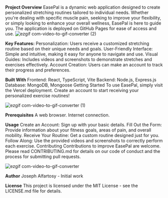 **Project Overview**
EasePal is a dynamic web application designed to create personalized stretching routines tailored to individual needs. Whether you're dealing with specific muscle pain, seeking to improve your flexibility, or simply looking to enhance your overall wellness, EasePal is here to guide you. The application is deployed on GitHub Pages for ease of access and use.
![ezgif com-video-to-gif-converter (2)](https://github.com/joseph8071/EasePal/assets/93278644/9b8a53d5-68c1-47dc-90b2-4029dba16179)


**Key Features:**
Personalization: Users receive a customized stretching routine based on their unique needs and goals.
User-Friendly Interface: Simple and intuitive, making it easy for anyone to navigate and use.
Visual Guides: Includes videos and screenshots to demonstrate stretches and exercises effectively.
Account Creation: Users can make an account to track their progress and preferences.

**Built With**
Frontend: React, TypeScript, Vite
Backend: Node.js, Express.js
Database: MongoDB, Mongoose
Getting Started
To use EasePal, simply visit the Vercel deployment. Create an account to start receiving your personalized exercise routines!

![ezgif com-video-to-gif-converter (1)](https://github.com/joseph8071/EasePal/assets/93278644/6b4ccd2a-5ecf-4c7f-8935-b1869635cded)


**Prerequisites**
A web browser.
Internet connection.

**Usage**
Create an Account: Sign up with your basic details.
Fill Out the Form: Provide information about your fitness goals, areas of pain, and overall mobility.
Receive Your Routine: Get a custom routine designed just for you.
Follow Along: Use the provided videos and screenshots to correctly perform each exercise.
Contributing
Contributions to improve EasePal are welcome. Please read CONTRIBUTING.md for details on our code of conduct and the process for submitting pull requests.

![ezgif com-video-to-gif-converter](https://github.com/joseph8071/EasePal/assets/93278644/1e6db9f4-57fa-4ed3-8c62-a3500102c1b3)


**Author**
Joseph Alfartosy - Initial work

**License**
This project is licensed under the MIT License - see the LICENSE.md file for details.


